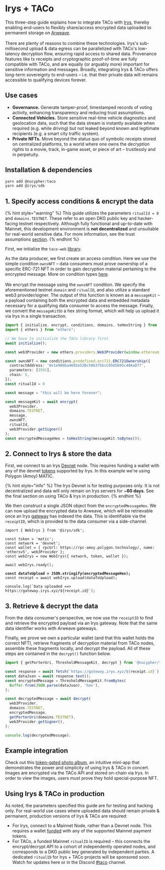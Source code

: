 # Irys + TACo

This three-step guide explains how to integrate TACo with [Irys](https://docs.irys.xyz/), thereby enabling end-users to flexibly share/access encrypted data uploaded to permanent storage on [Arweave](https://www.arweave.org/build). \
\
There are plenty of reasons to combine these technologies. Irys's sub-millisecond upload & data egress can be parallelized with TACo's low-latency decryption flow, ensuring rapid access to shared data. Provenance features like tx receipts and cryptographic proof-of-time are fully compatible with TACo, and are equally (or arguably more) important for sensitive information and messages. Broadly, integrating Irys & TACo offers long-term sovereignty to end-users – i.e. that their private data will remains accessible to qualifying devices forever.&#x20;

## Use cases&#x20;

* **Governance.** Generate tamper-proof, timestamped records of voting activity, enhancing transparency and reducing trust assumptions.&#x20;
* **Connected Vehicles.** Store sensitive real-time vehicle diagnostics and geolocation data, such that the data stream is instantly available when required (e.g. while driving) but not leaked beyond known and legitimate recipients (e.g. a smart city traffic system).&#x20;
* **Private NFTs.** Move beyond the status quo of symbolic receipts stored on centralized platforms, to a world where one owns the _decryption rights_ to a movie, track, in-game asset, or piece of art – trustlessly and in perpetuity.&#x20;

## Installation & dependencies

```typescript
yarn add @nucypher/taco
yarn add @irys/sdk
```

## 1. Specify access conditions & encrypt the data&#x20;

{% hint style="warning" %}
This guide utilizes the parameters `ritualId = 0` and `domains.TESTNET`. These refer to an open DKG public key and hacker-facing testnet respectively. Although fully functional and up-to-date with Mainnet, this development environment is **not decentralized** and unsuitable for real-world sensitive data. For more information, see the trust assumptions [section](../trust-assumptions/testnet-trust-assumptions/).&#x20;
{% endhint %}

First, we initialize the `taco-web` [library](https://github.com/nucypher/taco-web).&#x20;

As the data producer, we first create an access condition. Here we use the simple condition `ownsNFT` – data consumers must prove ownership of a specific ERC-721 NFT in order to gain decryption material pertaining to the encrypted message. More on condition types [here](../conditions/).\
\
We encrypt the message using the `ownsNFT` condition. We specify the aforementioned testnet `domain` and `ritualID`, and also utilize a standard web3 provider/signer. The output of this function is known as a `messageKit` – a payload containing both the encrypted data and embedded metadata necessary for a qualifying data consumer to access the message. Finally, we convert the `messageKit`to a hex string format, which will help us upload it via Irys in a single transaction.&#x20;

```typescript
import { initialize, encrypt, conditions, domains, toHexString } from '@nucypher/taco';
import { ethers } from "ethers";

// We have to initialize the TACo library first
await initialize();

const web3Provider = new ethers.providers.Web3Provider(window.ethereum);

const ownsNFT = new conditions.predefined.erc721.ERC721Ownership({
  contractAddress: '0x1e988ba4692e52Bc50b375bcC8585b95c48AaD77',
  parameters: [3591],
  chain: 5,
});
const ritualId = 0

const message = "this will be here forever";

const messageKit = await encrypt(
  web3Provider,
  domains.TESTNET,
  message,
  ownsNFT,
  ritualId,
  web3Provider.getSigner() 
);
const encryptedMessageHex = toHexString(messageKit.toBytes());
```

## 2. Connect to Irys & store the data&#x20;

First, we connect to an Irys [Devnet](https://docs.irys.xyz/developer-docs/using-devnet) node. This requires funding a wallet with any of the devnet [tokens](https://docs.irys.xyz/overview/supported-tokens) supported by Irys. In this example we're using Polygon (Amoy) MATIC.&#x20;

{% hint style="info" %}
The Irys Devnet is for testing purposes only. It is not decentralized and data will only remain on Irys servers for \~**60 days**. See the final section on using TACo & Irys in production.&#x20;
{% endhint %}

We then construct a single JSON object from the `encryptedMessageHex`. We can now upload the encrypted data to Arweave, which will be retrievable once an Irys [gateway](https://docs.irys.xyz/developer-docs/downloading) has indexed the data. This is identifiable via the `receiptID`, which is provided to the data consumer via a side-channel.&#x20;

<pre class="language-typescript"><code class="lang-typescript">import { WebIrys } from '@irys/sdk';

const token = 'matic';
const network = 'devnet';
const wallet = { rpcUrl: https://rpc-amoy.polygon.technology/, name: 'ethersv5', web3Provider };
const webIrys = new WebIrys({ network, token, wallet });

await webIrys.ready();

<strong>const dataToUpload = JSON.stringify(encryptedMessageHex);
</strong>const receipt = await webIrys.upload(dataToUpload);

console.log(`Data uploaded ==> https://gateway.irys.xyz/${receipt.id}`);
</code></pre>

## 3. Retrieve & decrypt the data

From the data consumer's perspective, we now use the `receiptID` to find and retrieve the encrypted payload via an Irys gateway. Note that the same data identifier works with Arweave gateways.&#x20;

Finally, we prove we own a particular wallet (and that this wallet holds the correct NFT), retrieve fragments of decryption material from TACo nodes, assemble these fragments locally, and decrypt the payload. All of these steps are contained in the `decrypt()` function below.&#x20;

```typescript
import { getPorterUri, ThresholdMessageKit, decrypt } from '@nucypher/taco';

const response = await fetch(`https://gateway.irys.xyz/${receipt.id}`);
const dataJson = await response.text();
const encryptedMessage = ThresholdMessageKit.fromBytes(
  Buffer.from(JSON.parse(dataJson), 'hex'),
);

const decryptedMessage = await decrypt(
  web3Provider,
  domains.TESTNET,
  encryptedMessage,
  getPorterUri(domains.TESTNET),
  web3Provider.getSigner(),
);

console.log(decryptedMessage);
```

## Example integration

Check out this [token-gated photo album](https://github.com/lukecd/irys-threshold), an intuitive mini-app that demonstrates the power and simplicity of using Irys & TACo in concert. Images are encrypted via the TACo API and stored on-chain via Irys. In order to view the images, users must prove they hold special-purpose NFT.&#x20;

## Using Irys & TACo in production&#x20;

As noted, the parameters specified this guide are for testing and hacking only. For real-world use cases where uploaded data should remain private & permanent, production versions of Irys & TACo are required:

* For Irys, connect to a Mainnet Node, rather than a Devnet node. This requires a wallet [funded](https://docs.irys.xyz/overview/cost-to-upload) with any of the supported Mainnet payment tokens.&#x20;
* For TACo, a funded Mainnet `ritualID` is required – this connects the encrypt/decrypt API to a cohort of independently operated nodes, and corresponds to a DKG public key generated by independent parties. A dedicated `ritualID` for Irys + TACo projects will be sponsored soon. Watch for updates here or in the Discord [#taco](https://discord.com/channels/866378471868727316/870383642751430666) channel.&#x20;

